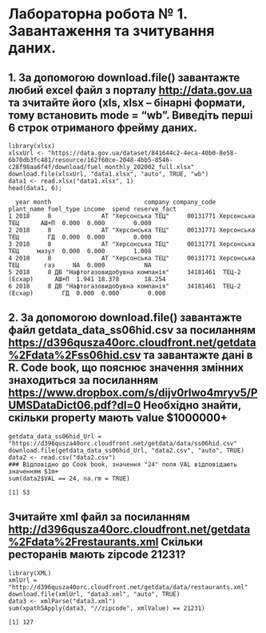 # Лабораторна робота № 1. Завантаження та зчитування даних.

## 1. За допомогою download.file() завантажте любий excel файл з порталу http://data.gov.ua та зчитайте його (xls, xlsx – бінарні формати, тому встановить mode = “wb”. Виведіть перші 6 строк отриманого фрейму даних.

```{r}
library(xlsx)
xlsxUrl <- "https://data.gov.ua/dataset/841644c2-4eca-40b0-8e58-6b70db3fc481/resource/162f60ce-2048-4bb5-8546-c28f98aa6f4f/download/fuel_monthly_202002_full.xlsx"
download.file(xlsxUrl, "data1.xlsx", "auto", TRUE, "wb")
data1 <- read.xlsx("data1.xlsx", 1)
head(data1, 6);
```
```
  year month                          company company_code     plant_name fuel_type income  spend reserve_fact
1 2018     8              АТ "Херсонська ТЕЦ"     00131771 Херсонська ТЕЦ      АШ+П  0.000  0.000        0.000
2 2018     8              АТ "Херсонська ТЕЦ"     00131771 Херсонська ТЕЦ        ГД  0.000  0.000        0.000
3 2018     8              АТ "Херсонська ТЕЦ"     00131771 Херсонська ТЕЦ     мазут  0.000  0.000        1.008
4 2018     8              АТ "Херсонська ТЕЦ"     00131771 Херсонська ТЕЦ       газ     NA  0.000           NA
5 2018     8 ДВ "Нафтогазовидобувна компанія"     34181461  ТЕЦ-2 (Есхар)      АШ+П  1.941 18.378       18.254
6 2018     8 ДВ "Нафтогазовидобувна компанія"     34181461  ТЕЦ-2 (Есхар)        ГД  0.000  0.000        0.000
```

## 2. За допомогою download.file() завантажте файл getdata_data_ss06hid.csv за посиланням https://d396qusza40orc.cloudfront.net/getdata%2Fdata%2Fss06hid.csv та завантажте дані в R. Code book, що пояснює значення змінних знаходиться за посиланням https://www.dropbox.com/s/dijv0rlwo4mryv5/PUMSDataDict06.pdf?dl=0 Необхідно знайти, скільки property мають value $1000000+
```{r}
getdata_data_ss06hid_Url = "https://d396qusza40orc.cloudfront.net/getdata/data/ss06hid.csv"
download.file(getdata_data_ss06hid_Url, "data2.csv", "auto", TRUE)
data2 <- read.csv("data2.csv")
### Відповідно до Cook book, значення "24" поля VAL відповідають значенням $1m+
sum(data2$VAL == 24, na.rm = TRUE)
```
```
[1] 53
```

## Зчитайте xml файл за посиланням http://d396qusza40orc.cloudfront.net/getdata%2Fdata%2Frestaurants.xml Скільки ресторанів мають zipcode 21231?

```{r}
library(XML)
xmlUrl = "http://d396qusza40orc.cloudfront.net/getdata/data/restaurants.xml"
download.file(xmlUrl, "data3.xml", "auto", TRUE)
data3 <- xmlParse("data3.xml")
sum(xpathSApply(data3, "//zipcode", xmlValue) == 21231)
```
```
[1] 127
```





